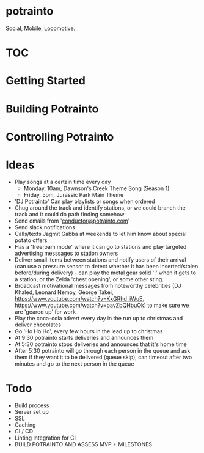 # potrainto
Social, Mobile, Locomotive.

# TOC

# Getting Started

# Building Potrainto

# Controlling Potrainto

# Ideas

- Play songs at a certain time every day
    - Monday, 10am, Dawnson's Creek Theme Song (Season 1)
    - Friday, 5pm, Jurassic Park Main Theme
- 'DJ Potrainto' Can play playlists or songs when ordered
- Chug around the track and identify stations, or we could branch the track and it could do path finding somehow
- Send emails from 'conductor@potrainto.com'
- Send slack notifications
- Calls/texts Jagmit Gabba at weekends to let him know about special potato offers
- Has a 'freeroam mode' where it can go to stations and play targeted advertising messsages to station owners
- Deliver small items between stations and notify users of their arrival (can use a pressure sensor to detect whether it has been inserted/stolen before/during delivery) - can play the metal gear solid '!' when it gets to a station, or the Zelda 'chest opening', or some other sting.
- Broadcast motivational messages from noteworthy celebrities (DJ Khaled, Leonard Nemoy, George Takei, https://www.youtube.com/watch?v=KxGRhd_iWuE, https://www.youtube.com/watch?v=bavZbQHbuOk) to make sure we are 'geared up' for work
- Play the coca-cola advert every day in the run up to christmas and deliver chocolates
- Go 'Ho Ho Ho', every few hours in the lead up to christmas
- At 9:30 potrainto starts deliveries and announces them
- At 5:30 potrainto stops deliveries and announces that it's home time
- After 5:30 potrainto will go through each person in the queue and ask them if they want it to be delivered (queue skip), can timeout after two minutes and go to the next person in the queue

# Todo

- Build process
- Server set up
- SSL
- Caching
- CI / CD
- Linting integration for CI
- BUILD POTRAINTO AND ASSESS MVP + MILESTONES
